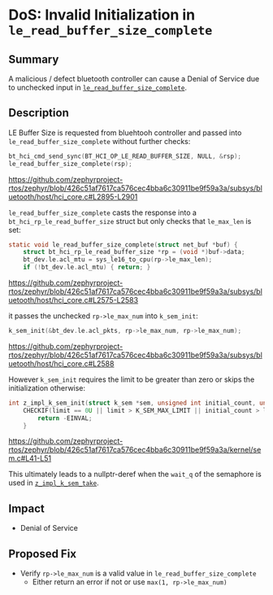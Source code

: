 # DoS: Invalid Initialization in `le_read_buffer_size_complete`

## Summary

A malicious / defect bluetooth controller can cause a Denial of Service due to unchecked input in [`le_read_buffer_size_complete`](https://github.com/zephyrproject-rtos/zephyr/blob/426c51af7617ca576cec4bba6c30911be9f59a3a/subsys/bluetooth/host/hci_core.c#L2573-L2590).

## Description

LE Buffer Size is requested from bluehtooh controller and passed into `le_read_buffer_size_complete` without further checks:

```c
bt_hci_cmd_send_sync(BT_HCI_OP_LE_READ_BUFFER_SIZE, NULL, &rsp);
le_read_buffer_size_complete(rsp);
```

https://github.com/zephyrproject-rtos/zephyr/blob/426c51af7617ca576cec4bba6c30911be9f59a3a/subsys/bluetooth/host/hci_core.c#L2895-L2901

`le_read_buffer_size_complete` casts the response into a `bt_hci_rp_le_read_buffer_size` struct but only checks that `le_max_len` is set:

```c
static void le_read_buffer_size_complete(struct net_buf *buf) {
	struct bt_hci_rp_le_read_buffer_size *rp = (void *)buf->data;
	bt_dev.le.acl_mtu = sys_le16_to_cpu(rp->le_max_len);
	if (!bt_dev.le.acl_mtu) { return; }
```

https://github.com/zephyrproject-rtos/zephyr/blob/426c51af7617ca576cec4bba6c30911be9f59a3a/subsys/bluetooth/host/hci_core.c#L2575-L2583

it passes the unchecked `rp->le_max_num` into `k_sem_init`:

```c
k_sem_init(&bt_dev.le.acl_pkts, rp->le_max_num, rp->le_max_num);
```

https://github.com/zephyrproject-rtos/zephyr/blob/426c51af7617ca576cec4bba6c30911be9f59a3a/subsys/bluetooth/host/hci_core.c#L2588

However `k_sem_init` requires the limit to be greater than zero or skips the initialization otherwise:

```c
int z_impl_k_sem_init(struct k_sem *sem, unsigned int initial_count, unsigned int limit) {
	CHECKIF(limit == 0U || limit > K_SEM_MAX_LIMIT || initial_count > limit) {
		return -EINVAL;
	}
```

https://github.com/zephyrproject-rtos/zephyr/blob/426c51af7617ca576cec4bba6c30911be9f59a3a/kernel/sem.c#L41-L51

This ultimately leads to a nullptr-deref when the `wait_q` of the semaphore is used in [`z_impl_k_sem_take`](https://github.com/zephyrproject-rtos/zephyr/blob/aee3a2189b220f9ff401be7c09c9403ea0bb34de/kernel/sem.c#L117).

## Impact

- Denial of Service

## Proposed Fix

- Verify `rp->le_max_num` is a valid value in `le_read_buffer_size_complete`
  - Either return an error if not or use `max(1, rp->le_max_num)`